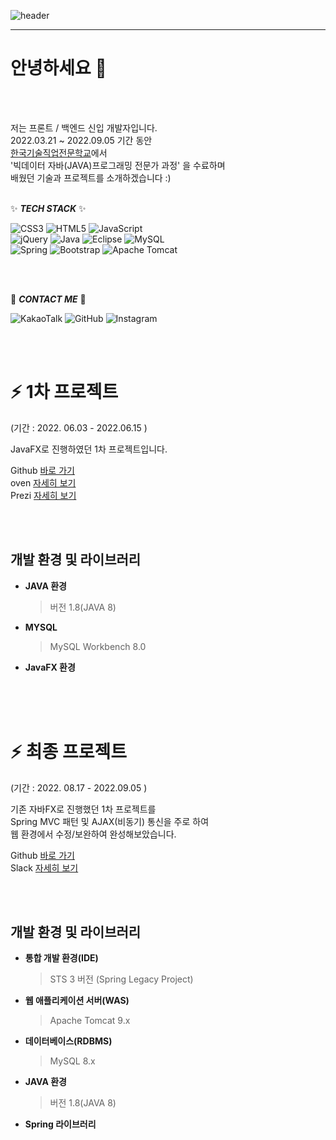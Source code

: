 ![header](https://capsule-render.vercel.app/api?type=slice&color=FFEBCD&height=250&section=header&text=Hwajin%20Song&fontSize=80&fontColor=grey;)

<hr/>

# 안녕하세요 👋
 
 <br/>
 <br/>
  
저는 프론트 / 백엔드 신입 개발자입니다. <br/>
2022.03.21 ~ 2022.09.05 기간 동안	<br/>
 [한국기술직업전문학교](http://koreate.net/)에서	<br/>
 '빅데이터 자바(JAVA)프로그래밍 전문가 과정' 을 수료하며 <br/>
 배웠던 기술과 프로젝트를 소개하겠습니다 :)
 <br/>
 <br/>
 
 ✨ ***TECH STACK*** ✨ 
 
![CSS3](https://img.shields.io/badge/css3-%231572B6.svg?style=for-the-badge&logo=css3&logoColor=white)
![HTML5](https://img.shields.io/badge/html5-%23E34F26.svg?style=for-the-badge&logo=html5&logoColor=white)
![JavaScript](https://img.shields.io/badge/javascript-%23323330.svg?style=for-the-badge&logo=javascript&logoColor=%23F7DF1E)<br/>
![jQuery](https://img.shields.io/badge/jquery-%230769AD.svg?style=for-the-badge&logo=jquery&logoColor=white)
![Java](https://img.shields.io/badge/java-%23ED8B00.svg?style=for-the-badge&logo=java&logoColor=white)
![Eclipse](https://img.shields.io/badge/Eclipse-FE7A16.svg?style=for-the-badge&logo=Eclipse&logoColor=white)
![MySQL](https://img.shields.io/badge/mysql-%2300f.svg?style=for-the-badge&logo=mysql&logoColor=white) <br/>
![Spring](https://img.shields.io/badge/spring-%236DB33F.svg?style=for-the-badge&logo=spring&logoColor=white)
![Bootstrap](https://img.shields.io/badge/bootstrap-%23563D7C.svg?style=for-the-badge&logo=bootstrap&logoColor=white)
![Apache Tomcat](https://img.shields.io/badge/apache%20tomcat-%23F8DC75.svg?style=for-the-badge&logo=apache-tomcat&logoColor=black)

<br/>
<br/>

🌱 ***CONTACT ME*** 🌱
  
![KakaoTalk](https://img.shields.io/badge/kakaotalk-ffcd00.svg?style=for-the-badge&logo=kakaotalk&logoColor=000000)
![GitHub](https://img.shields.io/badge/github-%23121011.svg?style=for-the-badge&logo=github&logoColor=white)
![Instagram](https://img.shields.io/badge/Instagram-%23E4405F.svg?style=for-the-badge&logo=Instagram&logoColor=white)

 <br/>
 <br/>
 
#  ⚡ 1차 프로젝트                 
(기간 : 2022. 06.03 - 2022.06.15 )



JavaFX로 진행하였던 1차 프로젝트입니다.

Github [바로 가기](https://github.com/hwadin/java_project_Woohwaha)  <br/>
oven [ 자세히 보기](https://ovenapp.io/project/3HOOI9CG0TYps8sL0nSJepY2jpwGxDbP#rExiu)  <br/>
Prezi [자세히 보기](https://prezi.com/dashboard/next/#/all)  <br/>

 <br/>
 <br/>
 
## 개발 환경 및 라이브러리 

- **JAVA 환경**
	> 버전 1.8(JAVA 8)
- **MYSQL**
	> MySQL Workbench 8.0
- **JavaFX 환경**
	> 

 <br/>
 <br/>
 <br/>
 
#  ⚡ 최종 프로젝트 
(기간 : 2022. 08.17 - 2022.09.05 )


기존 자바FX로 진행했던 1차 프로젝트를  <br/>
Spring MVC 패턴 및 AJAX(비동기) 통신을 주로 하여  <br/>
웹 환경에서 수정/보완하여 완성해보았습니다. <br/>

Github [바로 가기](https://github.com/hwadin/spring_project_moca)  <br/>
Slack [자세히 보기 ](https://app.slack.com/client/T03SCNESCMB/C03S93BP78W)  <br/>

 <br/>
 <br/> 
 
## 개발 환경 및 라이브러리 

- **통합 개발 환경(IDE)**
	> STS 3 버전 (Spring Legacy Project)
- **웹 애플리케이션 서버(WAS)**
	> Apache Tomcat 9.x
- **데이터베이스(RDBMS)**
	> MySQL 8.x
- **JAVA 환경**
	> 버전 1.8(JAVA 8)
- **Spring  라이브러리**
	> 
				

